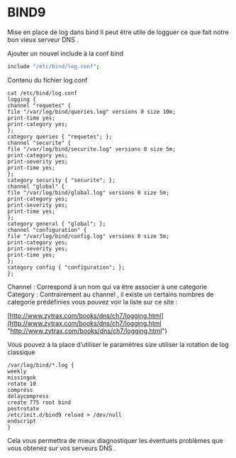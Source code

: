 # BIND9

Mise en place de log dans bind Il peut être utile de logguer ce que fait notre bon vieux serveur DNS .

Ajouter un nouvel include à la conf bind

```bash
include "/etc/bind/log.conf";
```

Contenu du fichier log.conf

```
cat /etc/bind/log.conf
logging {
channel "requetes" {
file "/var/log/bind/queries.log" versions 0 size 10m;
print-time yes;
print-category yes;
};
category queries { "requetes"; };
channel "securite" {
file "/var/log/bind/securite.log" versions 0 size 5m;
print-category yes;
print-severity yes;
print-time yes;
};
category security { "securite"; };
channel "global" {
file "/var/log/bind/global.log" versions 0 size 5m;
print-category yes;
print-severity yes;
print-time yes;
};
category general { "global"; };
channel "configuration" {
file "/var/log/bind/config.log" versions 0 size 5m;
print-category yes;
print-severity yes;
print-time yes;
};
category config { "configuration"; };
};
```

Channel : Correspond à un nom qui va être associer à une categorie Category : Contrairement au channel , il existe un certains nombres de categorie prédéfinies vous pouvez voir la liste sur ce site :

[http://www.zytrax.com/books/dns/ch7/logging.html](http://www.zytrax.com/books/dns/ch7/logging.html "http://www.zytrax.com/books/dns/ch7/logging.html")

Vous pouvez à la place d’utiliser le paramètres size utiliser la rotation de log classique

```
/var/log/bind/*.log {
weekly
missingok
rotate 10
compress
delaycompress
create 775 root bind
postrotate
/etc/init.d/bind9 reload > /dev/null
endscript
}
```

Cela vous permettra de mieux diagnostiquer les éventuels problèmes que vous obtenez sur vos serveurs DNS .
